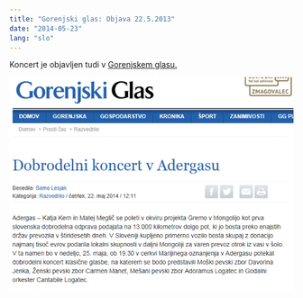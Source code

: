 ```yaml
---
title: "Gorenjski glas: Objava 22.5.2013"
date: "2014-05-23"
lang: "slo"
---
```


Koncert je objavljen tudi v [Gorenjskem glasu.](http://www.gorenjskiglas.si/apps/pbcs.dll/dcce?Site=GG&Date=20140523&Module=2&Category=&Class=201&Type=PUBLISHED&ID=13404&Selected=2&EventDate=20140525&Profile=1111&EVENTTYPESearch=Glasba&Custom_EventD=20140525&Custom_EventFromT=000000001930& "Gorenjski glas")

![22052014_GG_objava](../images/22052014_GG_objava.png)
